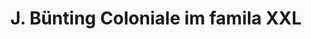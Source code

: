 ---
title: "J. Bünting Coloniale im famila XXL"
url: /oldenburg/j-buenting-coloniale-im-famila-xxl/
shop: Feinkost
---